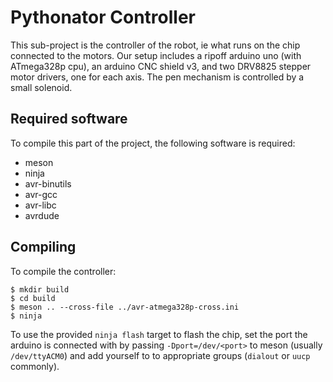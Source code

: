 # Pythonator Controller

This sub-project is the controller of the robot, ie what runs on the chip connected to the motors. Our setup includes a ripoff arduino uno (with ATmega328p cpu), an arduino CNC shield v3, and two DRV8825 stepper motor drivers, one for each axis. The pen mechanism is controlled by a small solenoid.

## Required software

To compile this part of the project, the following software is required:
- meson
- ninja
- avr-binutils
- avr-gcc
- avr-libc
- avrdude

## Compiling

To compile the controller:
```
$ mkdir build
$ cd build
$ meson .. --cross-file ../avr-atmega328p-cross.ini
$ ninja
```

To use the provided `ninja flash` target to flash the chip, set the port the arduino is connected with by passing `-Dport=/dev/<port>` to meson (usually `/dev/ttyACM0`) and add yourself to to appropriate groups (`dialout` or `uucp` commonly).
